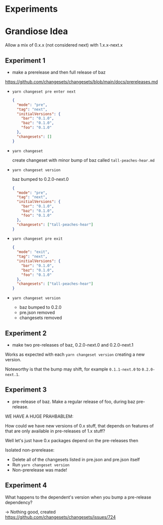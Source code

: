# Experiments

# Grandiose Idea

Allow a mix of 0.x.x (not considered next) with 1.x.x-next.x

## Experiment 1

- make a prerelease and then full release of baz

https://github.com/changesets/changesets/blob/main/docs/prereleases.md

- `yarn changeset pre enter next`

  ```json
  {
    "mode": "pre",
    "tag": "next",
    "initialVersions": {
      "bar": "0.1.0",
      "baz": "0.1.0",
      "foo": "0.1.0"
    },
    "changesets": []
  }
  ```

- `yarn changeset`

  create changeset with minor bump of baz called `tall-peaches-hear.md`

- `yarn changeset version`

  baz bumped to 0.2.0-next.0

  ```json
  {
    "mode": "pre",
    "tag": "next",
    "initialVersions": {
      "bar": "0.1.0",
      "baz": "0.1.0",
      "foo": "0.1.0"
    },
    "changesets": ["tall-peaches-hear"]
  }
  ```

- `yarn changeset pre exit`

  ```json
  {
    "mode": "exit",
    "tag": "next",
    "initialVersions": {
      "bar": "0.1.0",
      "baz": "0.1.0",
      "foo": "0.1.0"
    },
    "changesets": ["tall-peaches-hear"]
  }
  ```

- `yarn changeset version`

  - baz bumped to 0.2.0
  - pre.json removed
  - changesets removed

## Experiment 2

- make two pre-releases of baz, 0.2.0-next.0 and 0.2.0-next.1

Works as expected with each `yarn changeset version` creating a new version.

Noteworthy is that the bump may shift, for example `0.1.1-next.0` to
`0.2.0-next.1`.

## Experiment 3

- pre-release of baz. Make a regular release of foo, during baz pre-release.

WE HAVE A HUGE PRAHBABLEM:

How could we have new versions of 0.x stuff, that depends on features of that
are only available in pre-releases of 1.x stuff?

Well let's just have 0.x packages depend on the pre-releases then

Isolated non-prerelease:

- Delete all of the changesets listed in pre.json and pre.json itself
- Run `yarn changeset version`
- Non-prerelease was made!

## Experiment 4

What happens to the dependent's version when you bump a pre-release dependency?

-> Nothing good, created https://github.com/changesets/changesets/issues/724
